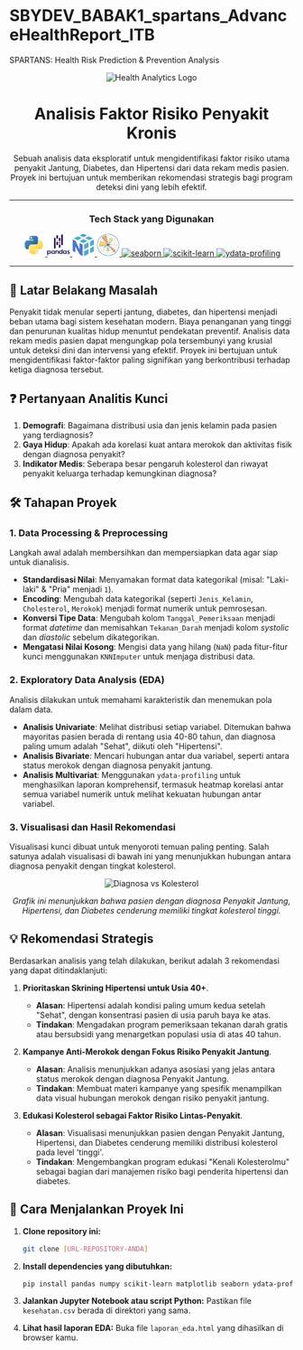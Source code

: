 # SBYDEV_BABAK1_spartans_AdvanceHealthReport_ITB
SPARTANS: Health Risk Prediction &amp; Prevention Analysis
<div align="center">
  <img src="https://i.ibb.co/b3F3S3C/health-logo.png" alt="Health Analytics Logo" width="150"/>
  <h1>Analisis Faktor Risiko Penyakit Kronis</h1>
  <p>
    Sebuah analisis data eksploratif untuk mengidentifikasi faktor risiko utama penyakit Jantung, Diabetes, dan Hipertensi dari data rekam medis pasien. Proyek ini bertujuan untuk memberikan rekomendasi strategis bagi program deteksi dini yang lebih efektif.
  </p>
</div>

---

### <p align="center">Tech Stack yang Digunakan</p>
<p align="center">
  <a href="https://www.python.org" target="_blank" rel="noreferrer">
    <img src="https://raw.githubusercontent.com/devicons/devicon/master/icons/python/python-original.svg" alt="python" width="40" height="40"/>
  </a>
  <a href="https://pandas.pydata.org/" target="_blank" rel="noreferrer">
    <img src="https://raw.githubusercontent.com/devicons/devicon/master/icons/pandas/pandas-original-wordmark.svg" alt="pandas" width="40" height="40"/>
  </a>
  <a href="https://numpy.org/" target="_blank" rel="noreferrer">
    <img src="https://raw.githubusercontent.com/devicons/devicon/master/icons/numpy/numpy-original.svg" alt="numpy" width="40" height="40"/>
  </a>
  <a href="https://matplotlib.org/" target="_blank" rel="noreferrer">
    <img src="https://raw.githubusercontent.com/devicons/devicon/master/icons/matplotlib/matplotlib-original.svg" alt="matplotlib" width="40" height="40"/>
  </a>
  <a href="https://seaborn.pydata.org/" target="_blank" rel="noreferrer">
    <img src="https://seaborn.pydata.org/_images/logo-mark-lightbg.svg" alt="seaborn" width="40" height="40"/>
  </a>
  <a href="https://scikit-learn.org/" target="_blank" rel="noreferrer">
    <img src="https://upload.wikimedia.org/wikipedia/commons/0/05/Scikit_learn_logo_small.svg" alt="scikit-learn" width="40" height="40"/>
  </a>
  <a href="https://ydata-profiling.ydata.ai/" target="_blank" rel="noreferrer">
    <img src="https://raw.githubusercontent.com/ydataai/ydata-profiling/master/docs/src/assets/logo_light.svg" alt="ydata-profiling" width="40" height="40"/>
  </a>
</p>

---

## 🎯 Latar Belakang Masalah

Penyakit tidak menular seperti jantung, diabetes, dan hipertensi menjadi beban utama bagi sistem kesehatan modern. Biaya penanganan yang tinggi dan penurunan kualitas hidup menuntut pendekatan preventif. Analisis data rekam medis pasien dapat mengungkap pola tersembunyi yang krusial untuk deteksi dini dan intervensi yang efektif. Proyek ini bertujuan untuk mengidentifikasi faktor-faktor paling signifikan yang berkontribusi terhadap ketiga diagnosa tersebut.

## ❓ Pertanyaan Analitis Kunci

1.  **Demografi**: Bagaimana distribusi usia dan jenis kelamin pada pasien yang terdiagnosis?
2.  **Gaya Hidup**: Apakah ada korelasi kuat antara merokok dan aktivitas fisik dengan diagnosa penyakit?
3.  **Indikator Medis**: Seberapa besar pengaruh kolesterol dan riwayat penyakit keluarga terhadap kemungkinan diagnosa?

## 🛠️ Tahapan Proyek

### 1. Data Processing & Preprocessing

Langkah awal adalah membersihkan dan mempersiapkan data agar siap untuk dianalisis.
- **Standardisasi Nilai**: Menyamakan format data kategorikal (misal: "Laki-laki" & "Pria" menjadi `1`).
- **Encoding**: Mengubah data kategorikal (seperti `Jenis_Kelamin`, `Cholesterol`, `Merokok`) menjadi format numerik untuk pemrosesan.
- **Konversi Tipe Data**: Mengubah kolom `Tanggal_Pemeriksaan` menjadi format *datetime* dan memisahkan `Tekanan_Darah` menjadi kolom *systolic* dan *diastolic* sebelum dikategorikan.
- **Mengatasi Nilai Kosong**: Mengisi data yang hilang (`NaN`) pada fitur-fitur kunci menggunakan `KNNImputer` untuk menjaga distribusi data.

### 2. Exploratory Data Analysis (EDA)

Analisis dilakukan untuk memahami karakteristik dan menemukan pola dalam data.
- **Analisis Univariate**: Melihat distribusi setiap variabel. Ditemukan bahwa mayoritas pasien berada di rentang usia 40-80 tahun, dan diagnosa paling umum adalah "Sehat", diikuti oleh "Hipertensi".
- **Analisis Bivariate**: Mencari hubungan antar dua variabel, seperti antara status merokok dengan diagnosa penyakit jantung.
- **Analisis Multivariat**: Menggunakan `ydata-profiling` untuk menghasilkan laporan komprehensif, termasuk heatmap korelasi antar semua variabel numerik untuk melihat kekuatan hubungan antar variabel.

### 3. Visualisasi dan Hasil Rekomendasi

Visualisasi kunci dibuat untuk menyoroti temuan paling penting. Salah satunya adalah visualisasi di bawah ini yang menunjukkan hubungan antara diagnosa penyakit dengan tingkat kolesterol.

<div align="center">
  <img src="https://i.ibb.co/3kXpYvC/diagnosa-vs-kolesterol.png" alt="Diagnosa vs Kolesterol" />
  <p><i>Grafik ini menunjukkan bahwa pasien dengan diagnosa Penyakit Jantung, Hipertensi, dan Diabetes cenderung memiliki tingkat kolesterol tinggi.</i></p>
</div>

## 💡 Rekomendasi Strategis

Berdasarkan analisis yang telah dilakukan, berikut adalah 3 rekomendasi yang dapat ditindaklanjuti:

1.  **Prioritaskan Skrining Hipertensi untuk Usia 40+**.
    - **Alasan**: Hipertensi adalah kondisi paling umum kedua setelah "Sehat", dengan konsentrasi pasien di usia paruh baya ke atas.
    - **Tindakan**: Mengadakan program pemeriksaan tekanan darah gratis atau bersubsidi yang menargetkan populasi usia di atas 40 tahun.

2.  **Kampanye Anti-Merokok dengan Fokus Risiko Penyakit Jantung**.
    - **Alasan**: Analisis menunjukkan adanya asosiasi yang jelas antara status merokok dengan diagnosa Penyakit Jantung.
    - **Tindakan**: Membuat materi kampanye yang spesifik menampilkan data visual hubungan merokok dengan risiko penyakit jantung.

3.  **Edukasi Kolesterol sebagai Faktor Risiko Lintas-Penyakit**.
    - **Alasan**: Visualisasi menunjukkan pasien dengan Penyakit Jantung, Hipertensi, dan Diabetes cenderung memiliki distribusi kolesterol pada level 'tinggi'.
    - **Tindakan**: Mengembangkan program edukasi "Kenali Kolesterolmu" sebagai bagian dari manajemen risiko bagi penderita hipertensi dan diabetes.

## 🚀 Cara Menjalankan Proyek Ini

1.  **Clone repository ini:**
    ```bash
    git clone [URL-REPOSITORY-ANDA]
    ```
2.  **Install dependencies yang dibutuhkan:**
    ```bash
    pip install pandas numpy scikit-learn matplotlib seaborn ydata-profiling
    ```
3.  **Jalankan Jupyter Notebook atau script Python:**
    Pastikan file `kesehatan.csv` berada di direktori yang sama.

4.  **Lihat hasil laporan EDA:**
    Buka file `laporan_eda.html` yang dihasilkan di browser kamu.

